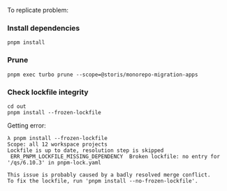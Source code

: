 To replicate problem:

### Install dependencies

`pnpm install`

### Prune

`pnpm exec turbo prune --scope=@storis/monorepo-migration-apps`

### Check lockfile integrity

```
cd out
pnpm install --frozen-lockfile
```

Getting error:

```
λ pnpm install --frozen-lockfile
Scope: all 12 workspace projects
Lockfile is up to date, resolution step is skipped
 ERR_PNPM_LOCKFILE_MISSING_DEPENDENCY  Broken lockfile: no entry for '/qs/6.10.3' in pnpm-lock.yaml

This issue is probably caused by a badly resolved merge conflict.
To fix the lockfile, run 'pnpm install --no-frozen-lockfile'.
```
